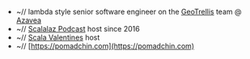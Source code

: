 * ~// lambda style senior software engineer on the [GeoTrellis](https://github.com/locationtech/geotrellis) team @ [Azavea](https://github.com/azavea)
* ~// [Scalalaz Podcast](https://scalalaz.ru/) host since 2016
* ~// [Scala Valentines](https://scala.love/) host 
* ~// [https://pomadchin.com](https://pomadchin.com)
